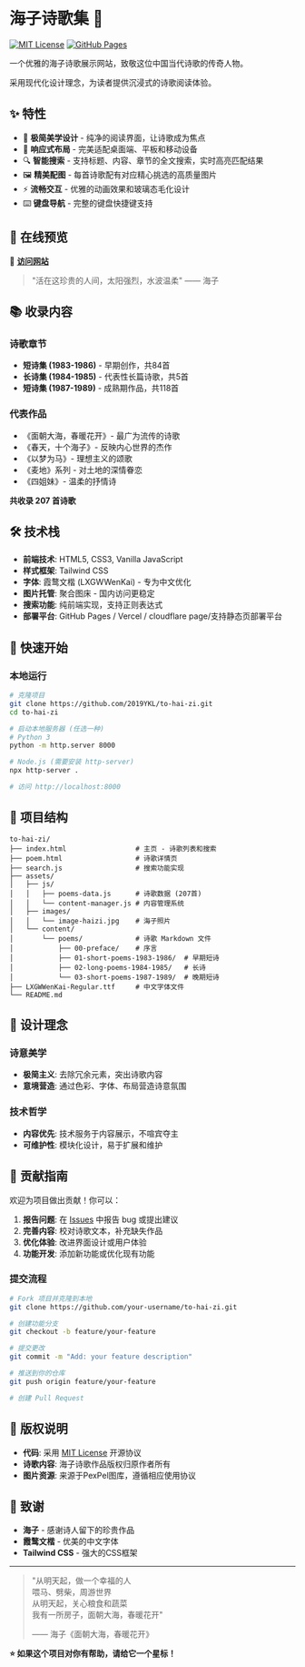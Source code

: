 # 海子诗歌集 🌾

[![MIT License](https://img.shields.io/badge/License-MIT-green.svg)](https://choosealicense.com/licenses/mit/)
[![GitHub Pages](https://img.shields.io/badge/GitHub%20Pages-121013?style=flat&logo=github&logoColor=white)](https://2019ykl.github.io/to-hai-zi/)

一个优雅的海子诗歌展示网站，致敬这位中国当代诗歌的传奇人物。

采用现代化设计理念，为读者提供沉浸式的诗歌阅读体验。

## ✨ 特性

- 🎨 **极简美学设计** - 纯净的阅读界面，让诗歌成为焦点
- 📱 **响应式布局** - 完美适配桌面端、平板和移动设备
- 🔍 **智能搜索** - 支持标题、内容、章节的全文搜索，实时高亮匹配结果
- 🖼️ **精美配图** - 每首诗歌配有对应精心挑选的高质量图片
- ⚡ **流畅交互** - 优雅的动画效果和玻璃态毛化设计
- ⌨️ **键盘导航** - 完整的键盘快捷键支持

## 🌊 在线预览

🔗 **[访问网站](https://haizi.jkaihub.com/)**

> "活在这珍贵的人间，太阳强烈，水波温柔" —— 海子

## 📚 收录内容

### 诗歌章节
- **短诗集 (1983-1986)** - 早期创作，共84首
- **长诗集 (1984-1985)** - 代表性长篇诗歌，共5首  
- **短诗集 (1987-1989)** - 成熟期作品，共118首

### 代表作品
- 《面朝大海，春暖花开》- 最广为流传的诗歌
- 《春天，十个海子》- 反映内心世界的杰作
- 《以梦为马》- 理想主义的颂歌
- 《麦地》系列 - 对土地的深情眷恋
- 《四姐妹》- 温柔的抒情诗

**共收录 207 首诗歌**

## 🛠️ 技术栈

- **前端技术**: HTML5, CSS3, Vanilla JavaScript
- **样式框架**: Tailwind CSS
- **字体**: 霞鹜文楷 (LXGWWenKai) - 专为中文优化
- **图片托管**: 聚合图床 - 国内访问更稳定
- **搜索功能**: 纯前端实现，支持正则表达式
- **部署平台**: GitHub Pages / Vercel / cloudflare page/支持静态页部署平台

## 🚀 快速开始

### 本地运行

```bash
# 克隆项目
git clone https://github.com/2019YKL/to-hai-zi.git
cd to-hai-zi

# 启动本地服务器 (任选一种)
# Python 3
python -m http.server 8000

# Node.js (需要安装 http-server)
npx http-server .

# 访问 http://localhost:8000
```

## 📁 项目结构

```
to-hai-zi/
├── index.html                 # 主页 - 诗歌列表和搜索
├── poem.html                  # 诗歌详情页
├── search.js                  # 搜索功能实现
├── assets/
│   ├── js/
│   │   ├── poems-data.js      # 诗歌数据 (207首)
│   │   └── content-manager.js # 内容管理系统
│   ├── images/
│   │   └── image-haizi.jpg    # 海子照片
│   └── content/
│       └── poems/             # 诗歌 Markdown 文件
│           ├── 00-preface/    # 序言
│           ├── 01-short-poems-1983-1986/  # 早期短诗
│           ├── 02-long-poems-1984-1985/   # 长诗
│           └── 03-short-poems-1987-1989/  # 晚期短诗
├── LXGWWenKai-Regular.ttf     # 中文字体文件
└── README.md
```

## 🎨 设计理念

### 诗意美学
- **极简主义**: 去除冗余元素，突出诗歌内容
- **意境营造**: 通过色彩、字体、布局营造诗意氛围

### 技术哲学
- **内容优先**: 技术服务于内容展示，不喧宾夺主
- **可维护性**: 模块化设计，易于扩展和维护

## 🌟 贡献指南

欢迎为项目做出贡献！你可以：

1. **报告问题**: 在 [Issues](https://github.com/2019YKL/to-hai-zi/issues) 中报告 bug 或提出建议
2. **完善内容**: 校对诗歌文本，补充缺失作品
3. **优化体验**: 改进界面设计或用户体验
4. **功能开发**: 添加新功能或优化现有功能

### 提交流程
```bash
# Fork 项目并克隆到本地
git clone https://github.com/your-username/to-hai-zi.git

# 创建功能分支
git checkout -b feature/your-feature

# 提交更改
git commit -m "Add: your feature description"

# 推送到你的仓库
git push origin feature/your-feature

# 创建 Pull Request
```

## 📄 版权说明

- **代码**: 采用 [MIT License](https://choosealicense.com/licenses/mit/) 开源协议
- **诗歌内容**: 海子诗歌作品版权归原作者所有
- **图片资源**: 来源于PexPel图库，遵循相应使用协议

## 🙏 致谢

- **海子** - 感谢诗人留下的珍贵作品
- **霞鹜文楷** - 优美的中文字体
- **Tailwind CSS** - 强大的CSS框架

---

> "从明天起，做一个幸福的人  
> 喂马、劈柴，周游世界  
> 从明天起，关心粮食和蔬菜  
> 我有一所房子，面朝大海，春暖花开"  
> 
> —— 海子《面朝大海，春暖花开》

**⭐ 如果这个项目对你有帮助，请给它一个星标！**